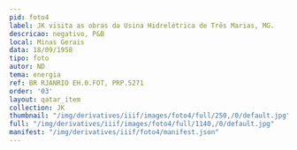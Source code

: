 ```yaml
---
pid: foto4
label: JK visita as obras da Usina Hidrelétrica de Três Marias, MG.
descricao: negativo, P&B
local: Minas Gerais
data: 18/09/1958
tipo: foto
autor: ND
tema: energia
ref: BR RJANRIO EH.0.FOT, PRP.5271
order: '03'
layout: qatar_item
collection: JK
thumbnail: "/img/derivatives/iiif/images/foto4/full/250,/0/default.jpg"
full: "/img/derivatives/iiif/images/foto4/full/1140,/0/default.jpg"
manifest: "/img/derivatives/iiif/foto4/manifest.json"
---
```

